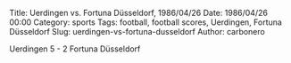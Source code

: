 Title: Uerdingen vs. Fortuna Düsseldorf, 1986/04/26
Date: 1986/04/26 00:00
Category: sports
Tags: football, football scores, Uerdingen, Fortuna Düsseldorf
Slug: uerdingen-vs-fortuna-dusseldorf
Author: carbonero


Uerdingen 5 - 2 Fortuna Düsseldorf

